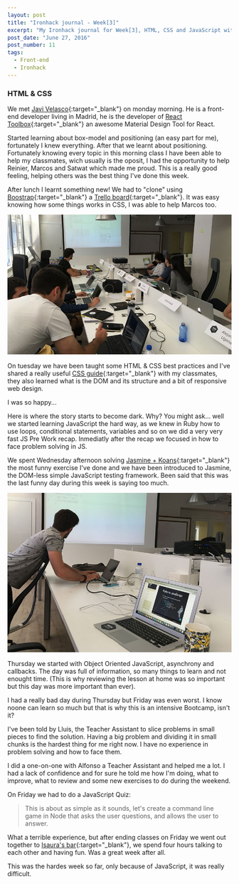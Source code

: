 ```yaml
---
layout: post
title: "Ironhack journal - Week[3]"
excerpt: "My Ironhack journal for Week[3], HTML, CSS and JavaScript with Javi Velasco"
post_date: "June 27, 2016"
post_number: 11
tags:
  - Front-end
  - Ironhack
---
```


### HTML & CSS

We met [Javi Velasco](http://javivelasco.com/){:target="_blank"} on monday morning. He is a front-end developer living in Madrid, he is the developer of [React Toolbox](http://react-toolbox.com){:target="_blank"} an awesome Material Design Tool for React.

Started learning about box-model and positioning (an easy part for me), fortunately I knew everything. After that we learnt about positioning. Fortunately knowing every topic in this morning class I have been able to help my classmates, wich usually is the oposit, I had the opportunity to help Reinier, Marcos and Satwat which made me proud. This is a really good feeling, helping others was the best thing I've done this week.

After lunch I learnt something new! We had to "clone" using [Boostrap](http://getbootstrap.com){:target="_blank"} a [Trello board](https://github.com/IgnaciodeNuevo/Ironhack/tree/master/Week%203/Day%201/Boostrap){:target="_blank"}. It was easy knowing how some things works in CSS, I was able to help Marcos too.

<img src="/assets/images/post-irnohack-week-three-a.jpg" alt="Learning HTML & CSS with Javi Velasco">

On tuesday we have been taught some HTML & CSS best practices and I've shared a really useful [CSS guide](http://cssguidelin.es/){:target="_blank"} with my classmates, they also learned what is the DOM and its structure and a bit of responsive web design.

I was so happy...

Here is where the story starts to become dark. Why? You might ask... well we started learning JavaScript the hard way, as we knew in Ruby how to use loops, conditional statements, variables and so on we did a very very fast JS Pre Work recap. Inmediatly after the recap we focused in how to face problem solving in JS.

We spent Wednesday afternoon solving [Jasmine + Koans](https://github.com/IgnaciodeNuevo/Ironhack/tree/master/Week%203/Day%203/jasmine-koans){:target="_blank"} the most funny exercise I've done and we have been introduced to Jasmine, the DOM-less simple JavaScript testing framework. Been said that this was the last funny day during this week is saying too much.

<img src="/assets/images/post-irnohack-week-three-b.jpg" alt="Javi Velasco posing">

Thursday we started with Object Oriented JavaScript, asynchrony and callbacks. The day was full of information, so many things to learn and not enought time. (This is why reviewing the lesson at home was so important but this day was more important than ever).

I had a really bad day during Thursday but Friday was even worst. I know noone can learn so much but that is why this is an intensive Bootcamp, isn't it?

I've been told by Lluis, the Teacher Assistant to slice problems in small pieces to find the solution. Having a big problem and dividing it in small chunks is the hardest thing for me right now. I have no experience in problem solving and how to face them.

I did a one-on-one with Alfonso a Teacher Assistant and helped me a lot. I had a lack of confidence and for sure he told me how I'm doing, what to improve, what to review and some new exercises to do during the weekend.

On Friday we had to do a JavaScript Quiz:

<blockquote class="">
    <p>This is about as simple as it sounds, let's create a command line game in Node that asks the user questions, and allows the user to answer.</p>
</blockquote>

What a terrible experience, but after ending classes on Friday we went out together to [Isaura's bar](https://www.facebook.com/LekaLekaBar/){:target="_blank"}, we spend four hours talking to each other and having fun. Was a great week after all.

This was the hardes week so far, only because of JavaScript, it was really difficult.
